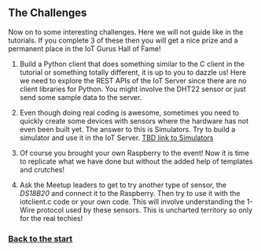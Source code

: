 ## The Challenges ##

Now on to some interesting challenges. Here we will not guide like in the tutorials. If you complete 3 of these then you will get a nice prize and a permanent place in the IoT Gurus Hall of Fame!

1. Build a Python client that does something similar to the C client in the tutorial or something totally different, it is up to you to dazzle us! Here we need to explore the REST APIs of the IoT Server since there are no client libraries for Python. You might involve the DHT22 sensor or just send some sample data to the server.

2. Even though doing real coding is awesome, sometimes you need to quickly create some devices with sensors where the hardware has not even been built yet. The answer to this is Simulators. Try to build a simulator and use it in the IoT Server.
[TBD link to Simulators](http://simulators.md)

3. Of course you brought your own Raspberry to the event! Now it is time to replicate what we have done but without the added help of templates and crutches!

4. Ask the Meetup leaders to get to try another type of sensor, the *DS18B20* and connect it to the Raspberry. Then try to use it with the iotclient.c code or your own code. This will involve understanding the 1-Wire protocol used by these sensors. This is uncharted territory so only for the real techies!

### [Back to the start](raspberrysetup.md) ###
